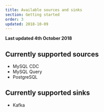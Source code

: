 ```yaml
---
title: Available sources and sinks
section: Getting started
order: 3
updated: 2018-10-09
---
```


**Last updated 4th October 2018**

## Currently supported sources

- MySQL CDC
- MySQL Query
- PostgreSQL


## Currently supported sinks

- Kafka

